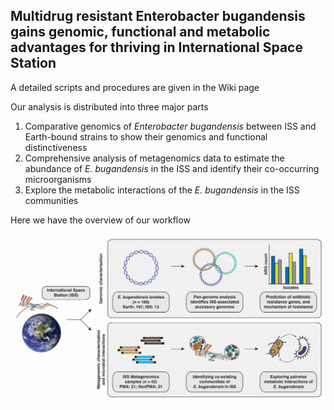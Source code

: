 ## Multidrug resistant Enterobacter bugandensis gains genomic, functional and metabolic advantages for thriving in International Space Station


A detailed scripts and procedures are given in the Wiki page

Our analysis is distributed into three major parts
1. Comparative genomics of _Enterobacter bugandensis_ between ISS and Earth-bound strains to show their genomics and functional distinctiveness
2. Comprehensive analysis of metagenomics data to estimate the abundance of _E. bugandensis_ in the ISS and identify their co-occurring microorganisms
3. Explore the metabolic interactions of the _E. bugandensis_ in the ISS communities


Here we have the overview of our workflow
<p align="center">
<a href="https://github.com/RamanLab/ISS_Enterobacter/blob/main/Figure%201.png"><img src="https://github.com/RamanLab/ISS_Enterobacter/blob/main/Figure%201.png"></a>
</p>


